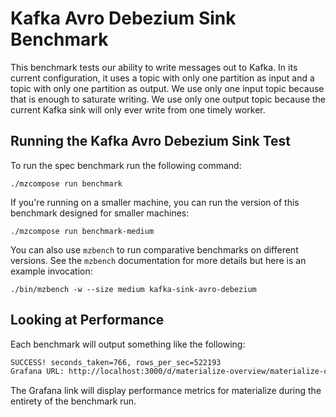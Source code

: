 # Kafka Avro Debezium Sink Benchmark

This benchmark tests our ability to write messages out to Kafka. In its
current configuration, it uses a topic with only one partition as input and a
topic with only one partition as output. We use only one input topic because
that is enough to saturate writing. We use only one output topic because the
current Kafka sink will only ever write from one timely worker.

## Running the Kafka Avro Debezium Sink Test

To run the spec benchmark run the following command:

    ./mzcompose run benchmark

If you're running on a smaller machine, you can run the version of this
benchmark designed for smaller machines:

    ./mzcompose run benchmark-medium

You can also use `mzbench` to run comparative benchmarks on different versions.
See the `mzbench` documentation for more details but here is an example
invocation:

    ./bin/mzbench -w --size medium kafka-sink-avro-debezium

## Looking at Performance

Each benchmark will output something like the following:

```sh
SUCCESS! seconds_taken=766, rows_per_sec=522193
Grafana URL: http://localhost:3000/d/materialize-overview/materialize-overview?from=1612572459000&to=1612573285000&tz=UTC
```

The Grafana link will display performance metrics for materialize during the
entirety of the benchmark run.
